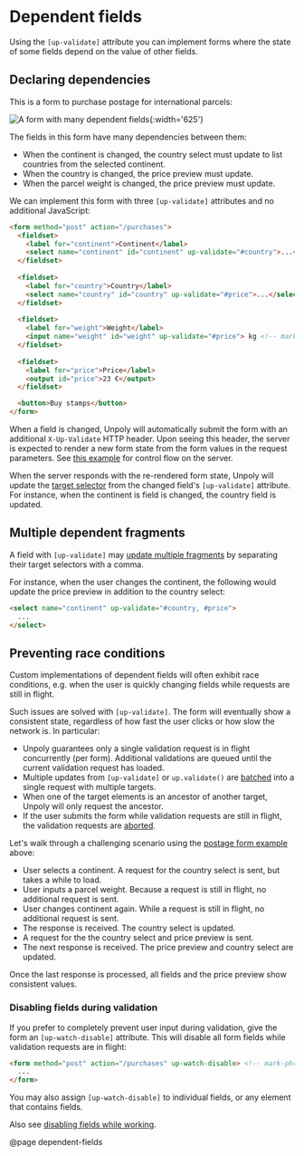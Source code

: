 Dependent fields
================

Using the `[up-validate]` attribute you can implement forms where the state of some fields
depend on the value of other fields.  

Declaring dependencies
----------------------

This is a form to purchase postage for international parcels: 

![A form with many dependent fields](images/form-with-dependent-fields.svg){:width='625'}

The fields in this form have many dependencies between them:

- When the continent is changed, the country select must update to list countries from the selected continent.
- When the country is changed, the price preview must update.
- When the parcel weight is changed, the price preview must update.

We can implement this form with three `[up-validate]` attributes and no additional JavaScript:

```html
<form method="post" action="/purchases">
  <fieldset>
    <label for="continent">Continent</label>
    <select name="continent" id="continent" up-validate="#country">...</select> <!-- mark-phrase "up-validate" -->
  </fieldset>
  
  <fieldset>
    <label for="country">Country</label>
    <select name="country" id="country" up-validate="#price">...</select> <!-- mark-phrase "up-validate" -->
  </fieldset>
  
  <fieldset>
    <label for="weight">Weight</label>
    <input name="weight" id="weight" up-validate="#price"> kg <!-- mark-phrase "up-validate" -->
  </fieldset>
  
  <fieldset>
    <label for="price">Price</label>
    <output id="price">23 €</output>
  </fieldset>

  <button>Buy stamps</button>
</form>
```

When a field is changed, Unpoly will automatically submit the form with an additional `X-Up-Validate`
HTTP header. Upon seeing this header, the server is expected to render a new form state from the
form values in the request parameters. See [this example](/up-validate#backend-protocol)
for control flow on the server.

When the server responds with the re-rendered form state, Unpoly will update the
[target selector](/targeting-fragments) from the changed field's `[up-validate]` attribute.
For instance, when the continent is field is changed, the country field is updated.


Multiple dependent fragments
-------------------------------------

A field with `[up-validate]` may [update multiple fragments](/targeting-fragments#updating-multiple-fragments)
by separating their target selectors with a comma.

For instance, when the user changes the continent, the following would update the price preview
in addition to the country select:

```html
<select name="continent" up-validate="#country, #price">
  ...
</select>
```

Preventing race conditions
--------------------------

Custom implementations of dependent fields will often exhibit race conditions, e.g. when the user
is quickly changing fields while requests are still in flight.

Such issues are solved with `[up-validate]`. The form will eventually show a consistent state,
regardless of how fast the user clicks or how slow the network is. In particular:

- Unpoly guarantees only a single validation request is in flight concurrently (per form).
  Additional validations are queued until the current validation request has loaded.
- Multiple updates from `[up-validate]` or `up.validate()`
  are [batched](/up.validate#batching) into a single request with multiple targets.
- When one of the target elements is an ancestor of another target, Unpoly will only request the ancestor.
- If the user submits the form while validation requests are still in flight,
  the validation requests are [aborted](/aborting-requests).

Let's walk through a challenging scenario using the [postage form example](#declaring-dependencies) above:

- User selects a continent. A request for the country select is sent, but takes a while to load.
- User inputs a parcel weight. Because a request is still in flight, no additional request is sent.
- User changes continent again. While a request is still in flight, no additional request is sent.
- The response is received. The country select is updated.
- A request for the the country select and price preview is sent.
- The next response is received. The price preview and country select are updated.

Once the last response is processed, all fields and the price preview show consistent values.

### Disabling fields during validation

If you prefer to completely prevent user input during validation, give the form an
`[up-watch-disable]` attribute. This will disable all form fields while validation requests are in flight: 

```html
<form method="post" action="/purchases" up-watch-disable> <!-- mark-phrase "up-watch-disable" -->
  ...
</form>
```

You may also assign `[up-watch-disable]` to individual fields, or any element that contains fields.

Also see [disabling fields while working](/watch-options#disabling-fields-while-working).

@page dependent-fields
